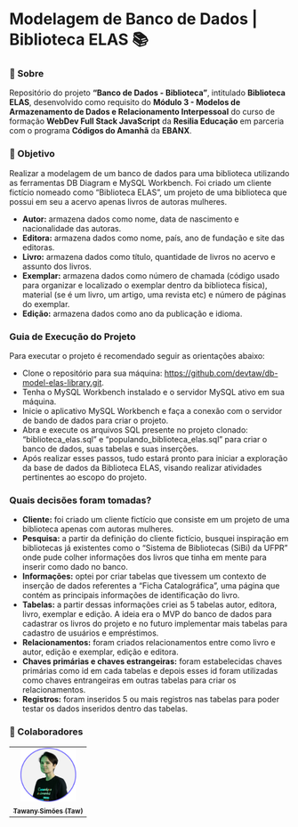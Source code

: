 # Modelagem de Banco de Dados | Biblioteca ELAS 📚

### 📝 Sobre

Repositório do projeto **“Banco de Dados - Biblioteca”**, intitulado **Biblioteca ELAS**, desenvolvido como requisito do **Módulo 3 - Modelos de Armazenamento de Dados e Relacionamento Interpessoal** do curso de formação **WebDev Full Stack JavaScript** da **Resilia Educação** em parceria com o programa **Códigos do Amanhã** da **EBANX**.

### 🎯 Objetivo

Realizar a modelagem de um banco de dados para uma biblioteca utilizando as ferramentas DB Diagram e MySQL Workbench. Foi criado um cliente fictício nomeado como “Biblioteca ELAS”, um projeto de uma biblioteca que possui em seu a acervo apenas livros de autoras mulheres.

- **Autor:** armazena dados como nome, data de nascimento e nacionalidade das autoras.
- **Editora:** armazena dados como nome, país, ano de fundação e site das editoras.
- **Livro:** armazena dados como título, quantidade de livros no acervo e assunto dos livros.
- **Exemplar:** armazena dados como número de chamada (código usado para organizar e localizado o exemplar dentro da biblioteca física), material (se é um livro, um artigo, uma revista etc) e número de páginas do exemplar.
- **Edição:** armazena dados como ano da publicação e idioma.

### Guia de Execução do Projeto

Para executar o projeto é recomendado seguir as orientações abaixo:

- Clone o repositório para sua máquina: https://github.com/devtaw/db-model-elas-library.git.
- Tenha o MySQL Workbench instalado e o servidor MySQL ativo em sua máquina.
- Inicie o aplicativo MySQL Workbench e faça a conexão com o servidor de bando de dados para criar o projeto.
- Abra e execute os arquivos SQL presente no projeto clonado: “biblioteca_elas.sql” e “populando_biblioteca_elas.sql” para criar o banco de dados, suas tabelas e suas inserções.
- Após realizar esses passos, tudo estará pronto para iniciar a exploração da base de dados da Biblioteca ELAS, visando realizar atividades pertinentes ao escopo do projeto.

### Quais decisões foram tomadas?

- **Cliente:** foi criado um cliente fictício que consiste em um projeto de uma biblioteca apenas com autoras mulheres.
- **Pesquisa:** a partir da definição do cliente fictício, busquei inspiração em bibliotecas já existentes como o “Sistema de Bibliotecas (SiBi) da UFPR” onde pude colher informações dos livros que tinha em mente para inserir como dado no banco.
- **Informações:** optei por criar tabelas que tivessem um contexto de inserção de dados referentes a “Ficha Catalográfica”, uma página que contém as principais informações de identificação do livro.
- **Tabelas:** a partir dessas informações criei as 5 tabelas autor, editora, livro, exemplar e edição. A ideia era o MVP do banco de dados para cadastrar os livros do projeto e no futuro implementar mais tabelas para cadastro de usuários e empréstimos.
- **Relacionamentos:** foram criados relacionamentos entre como livro e autor, edição e exemplar, edição e editora.
- **Chaves primárias e chaves estrangeiras:** foram estabelecidas chaves primárias como id em cada tabelas e depois esses id foram utilizadas como chaves entrangeiras em outras tabelas para criar os relacionamentos.
- **Registros:** foram inseridos 5 ou mais registros nas tabelas para poder testar os dados inseridos dentro das tabelas.

### 🤝 Colaboradores

<table>
  <tr>
    <td align="center">
      <a href="#">
        <img src="/assets/img/profile_picture_taw.png" width="100px;" alt="Foto de Tawany no GitHub"/><br>
        <sub>
          <b>Tawany Simões (Taw)</b>
        </sub>
      </a>
    </td>
  </tr>
 </table>
